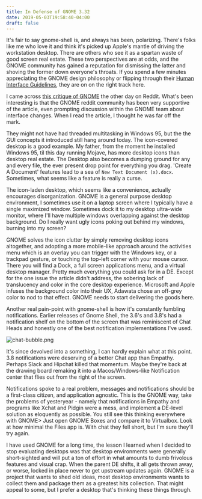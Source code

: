 ```yaml
---
title: In Defense of GNOME 3.32
date: 2019-05-03T19:58:40-04:00
draft: false
---
```


It's fair to say gnome-shell is, and always has been, polarizing. There's folks like me who love it and think it's picked up Apple's mantle of driving the workstation desktop. There are others who see it as a spartan waste of good screen real estate. These two perspectives are at odds, and the GNOME community has gained a reputation for dismissing the latter and shoving the former down everyone's throats. If you spend a few minutes appreciating the GNOME design philosophy or flipping through their [Human Interface Guidelines](https://developer.gnome.org/hig/stable/), they are on on the right track here.  

I came across [this critique of GNOME](https://jatan.tech/2019/05/01/gnome-3-32-is-awesome-but-still-has-key-areas-for-improvements/) the other day on Reddit. What's been interesting is that the GNOME reddit community has been very supportive of the article, even prompting discussion within the GNOME team about interface changes. When I read the article, I thought he was far off the mark. 

They might not have had threaded multitasking in Windows 95, but the the GUI concepts it introduced still hang around today. The icon-covered desktop is a good example. My father, from the moment he installed Windows 95, til this day running Mojave, has more desktop icons than desktop real estate. The Desktop also becomes a dumping ground for any and every file, the ever present drop point for everything you drag. 'Create A Document' features lead to a sea of `New Text Document (x).docx`. Sometimes, what seems like a feature is really a curse. 

The icon-laden desktop, which seems like a convenience, actually encourages disorganization. GNOME is a general purpose desktop environment, I sometimes use it on a laptop screen where I typically have a single maximized window. Sometimes dock it to my desktop ultra-wide monitor, where I'll have multiple windows overlapping against the desktop background. Do I really want ugly icons poking out behind my windows, burning into my screen? 

GNOME solves the icon clutter by simply removing desktop icons altogether, and adopting a more mobile-like approach around the activities menu which is an overlay you can trigger with the Windows key, or a trackpad gesture, or touching the top-left corner with your mouse cursor. There you will find a Dock, a full screen applications menu, and a virtual desktop manager. Pretty much everything you could ask for in a DE. Except for the one issue the article didn't address, the sobering lack of translucency and color in the core desktop experience. Microsoft and Apple infuses the background color into their UX, Adawata chose an off-grey color to nod to that effect. GNOME needs to start delivering the goods here.

Another real pain-point with gnome-shell is how it's constantly fumbling notifications. Earlier releases of Gnome Shell, the 3.6's and  3.8's had a notification shelf on the bottom of the screen that was reminiscent 
of Chat Heads and honestly one of the best notification implementations I've used. 

![chat-bubble.png]({{site.baseurl}}assets/posts/chat-bubble.png)

It's since devolved into a something, I can hardly explain what at this point. 3.8 notifications were deserving of a better Chat app than Empathy. Perhaps Slack and Hipchat killed that momentum. Maybe they're back at the drawing board remaking it into a Macos/Windows-like Notification center that flies out from the right of the screen. 

Notifications spoke to a real problem, messages and notifications should be a first-class citizen, and application agnostic. This is the GNOME way, take the problems of yesteryear - namely that notifications in Empathy and programs like Xchat and Pidgin were a mess, and implement a DE-level solution as eloquently as possible. You still see this thinking everywhere with GNOME> Just open GNOME Boxes and compare it to Virtualbox. Look at how minimal the Files app is. With chat they fell short, but I'm sure they'll try again.

I have used GNOME for a long time, the lesson I learned when I decided to stop evaluating desktops was that desktop environments were generally short-sighted and will put a ton of effort in what amounts to dumb frivolous features and visual crap. When the parent DE shifts, it all gets thrown away, or worse, locked in place never to get upstream updates again. GNOME is a project that wants to shed old ideas, most desktop environments wants to collect them and package them as a greatest hits collection. That might appeal to some, but I prefer a desktop that's thinking these things through.
